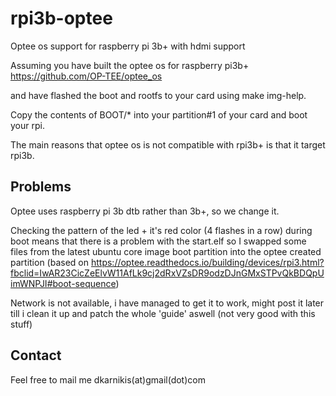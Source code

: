 # rpi3b-optee
Optee os support for raspberry pi 3b+ with hdmi support

Assuming you have built the optee os for raspberry pi3b+ https://github.com/OP-TEE/optee_os

and have flashed the boot and rootfs to your card using make img-help.

Copy the contents of BOOT/* into your partition#1 of your card and boot your rpi.


The main reasons that optee os is not compatible with rpi3b+ is that it target rpi3b.

## Problems

Optee uses raspberry pi 3b dtb rather than 3b+, so we change it.

Checking the pattern of the led + it's red color (4 flashes in a row) during boot means that there is a problem with the start.elf so I swapped some files from the latest ubuntu core image boot partition into the optee created partition (based on https://optee.readthedocs.io/building/devices/rpi3.html?fbclid=IwAR23CicZeElvW11AfLk9cj2dRxVZsDR9odzDJnGMxSTPvQkBDQpUimWNPJI#boot-sequence)

Network is not available, i have managed to get it to work, might post it later till i clean it up and patch the whole 'guide' aswell (not very good with this stuff)


## Contact

Feel free to mail me dkarnikis(at)gmail(dot)com
